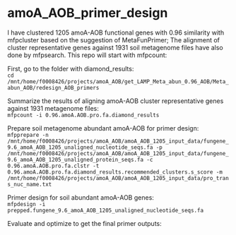# amoA_AOB_primer_design

I have clustered 1205 amoA-AOB functional genes with 0.96 similarity with mfpcluster based on the suggestion of MetaFunPrimer; The alignment of cluster representative genes against 1931 soil metagenome files have also done by mfpsearch. This repo will start with mfpcount:    

First, go to the folder with diamond_results:    
`cd /mnt/home/f0008426/projects/amoA_AOB/get_LAMP_Meta_abun_0.96_AOB/Meta_abun_AOB/redesign_AOB_primers`      

Summarize the results of aligning amoA-AOB cluster representative genes against 1931 metagenome files:   
`mfpcount -i 0.96.amoA.AOB.pro.fa.diamond_results`    

Prepare soil metagenome abundant amoA-AOB for primer design:    
`mfpprepare -n /mnt/home/f0008426/projects/amoA_AOB/amoA_AOB_1205_input_data/fungene_9.6_amoA_AOB_1205_unaligned_nucleotide_seqs.fa -p /mnt/home/f0008426/projects/amoA_AOB/amoA_AOB_1205_input_data/fungene_9.6_amoA_AOB_1205_unaligned_protein_seqs.fa -c 0.96.amoA.AOB.pro.fa.clstr -t 0.96.amoA.AOB.pro.fa.diamond_results.recommended_clusters.s_score -m /mnt/home/f0008426/projects/amoA_AOB/amoA_AOB_1205_input_data/pro_trans_nuc_name.txt`    

Primer design for soil abundant amoA-AOB genes:    
`mfpdesign -i prepped.fungene_9.6_amoA_AOB_1205_unaligned_nucleotide_seqs.fa`    


Evaluate and optimize to get the final primer outputs:     

